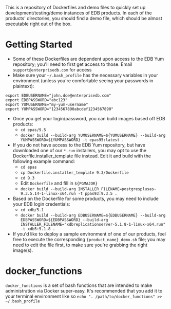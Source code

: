 This is a repository of Dockerfiles and demo files to quickly set up development/testing/demo instances of EDB products.  In each of the products' directories, you should find a demo file, which should be almost executable right out of the box.

# Getting Started
* Some of these Dockerfiles are dependent upon access to the EDB Yum repository; you'll need to first get access to those.  Email `support@enterprisedb.com` for access
* Make sure your `~/.bash_profile` has the necessary variables in your environment (unless you're comfortable seeing your passwords in plaintext):
```
export EDBUSERNAME="john.doe@enterprisedb.com"
export EDBPASSWORD="abc123"
export YUMUSERNAME="my-yum-username"
export YUMPASSWORD="1234567890abcdef1234567890"
```

* Once you get your login/password, you can build images based off EDB products:
  * `cd epas/9.5`
  * `docker build --build-arg YUMUSERNAME=${YUMUSERNAME} --build-arg YUMPASSWORD=${YUMPASSWORD} -t epas95:latest .`
* If you do not have access to the EDB Yum repository, but have downloaded one of our `*.run` installers, you may opt to use the Dockerfile.installer_template file instead.  Edit it and build with the following example command:
  * `cd epas`
  * `cp Dockerfile.installer_template 9.3/Dockerfile`
  * `cd 9.3`
  * Edit `Dockerfile` and fill in `${PGMAJOR}`
  * `docker build --build-arg INSTALLER_FILENAME=postgresplusas-9.3.5.14-1-linux-x64.run -t ppas93:9.3.5 .`
* Based on the Dockerfile for some products, you may need to include your EDB login credentials:
  * `cd xdb/5.1`
  * `docker build --build-arg EDBUSERNAME=${EDBUSERNAME} --build-arg EDBPASSWORD=${EDBPASSWORD} --build-arg INSTALLER_FILENAME="xdbreplicationserver-5.1.8-1-linux-x64.run" -t xdb5:5.1.8 .`
* If you'd like to deploy a sample environment of one of our products, feel free to execute the corresponding `{product_name}_demo.sh` file; you may need to edit the file first, to make sure you're grabbing the right image(s).

# docker_functions
`docker_functions` is a set of bash functions that are intended to make administration via Docker super-easy.  It's recommended that you add it to your terminal environment like so `echo ". /path/to/docker_functions" >> ~/.bash_profile`
